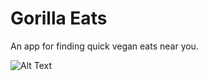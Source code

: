 # Gorilla Eats

An app for finding quick vegan eats near you.

![Alt Text](https://media0.giphy.com/media/e9EII1QoBpdvVvVMcA/giphy.gif)